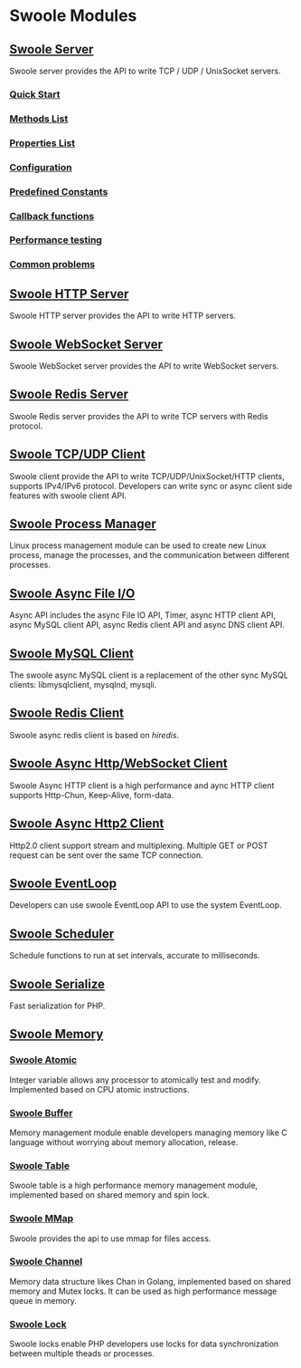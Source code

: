 # Swoole Modules

## [Swoole Server](/modules/swoole-server/introduction.md)

Swoole server provides the API to write TCP / UDP / UnixSocket servers.

### [Quick Start](/modules/swoole-server/quick-start.md)

### [Methods List](/modules/swoole-server/methods.md)

### [Properties List](/modules/swoole-server/properties.md)

### [Configuration](/modules/swoole-server/configuration.md)

### [Predefined Constants](/modules/swoole-server/predefined-constants.md)

### [Callback functions](/modules/swoole-server/callback-functions.md)

### [Performance testing](/modules/swoole-server/performance-testing.md)

### [Common problems](/modules/swoole-server/common-problems.md)

## [Swoole HTTP Server](/modules/swoole-http-server/introduction.md)

Swoole HTTP server provides the API to write HTTP servers.

## [Swoole WebSocket Server](/modules/swoole-websocket-server/introduction.md)

Swoole WebSocket server provides the API to write WebSocket servers.

## [Swoole Redis Server](/modules/swoole-redis-server/introduction.md)

Swoole Redis server provides the API to write TCP servers with Redis protocol.

## [Swoole TCP/UDP Client](/modules/swoole-client/introduction.md)

Swoole client provide the API to write TCP/UDP/UnixSocket/HTTP clients, supports IPv4/IPv6 protocol. Developers can write sync or async client side features with swoole client API.

## [Swoole Process Manager](/modules/swoole-process/introduction.md)

Linux process management module can be used to create new Linux process, manage the processes, and the communication between different processes.

## [Swoole Async File I/O](/modules/swoole-async-io/introduction.md)

Async API includes the async File IO API, Timer, async HTTP client API, async MySQL client API,  async Redis client API and async DNS client API.

## [Swoole MySQL Client](/modules/swoole-async-mysql-client/introduction.md)

The swoole async MySQL client is a replacement of the other sync MySQL clients: libmysqlclient, mysqlnd, mysqli.

## [Swoole Redis Client](/modules/swoole-async-redis-client/introduction.md)

Swoole async redis client is based on *hiredis*.

## [Swoole Async Http/WebSocket Client](/modules/swoole-async-http-client/introduction.md)

Swoole Async HTTP client is a high performance and aync HTTP client supports Http-Chun, Keep-Alive, form-data.

## [Swoole Async Http2 Client](/modules/swoole-async-http2-client/introduction.md)

Http2.0 client support stream and multiplexing. Multiple GET or POST request can be sent over the same TCP connection.

## [Swoole EventLoop](/modules/swoole-event-loop/introduction.md)

Developers can use swoole EventLoop API to use the system EventLoop.

## [Swoole Scheduler](/modules/swoole-scheduler/introduction.md)

Schedule functions to run at set intervals, accurate to milliseconds.

## [Swoole Serialize](/modules/swoole-serialize/introduction.md)

Fast serialization for PHP.

## [Swoole Memory](/modules/swoole-memory/introduction.md)

### [Swoole Atomic](/modules/swoole-atomic/introduction.md)

Integer variable allows any processor to atomically test and modify. Implemented based on CPU atomic instructions.

### [Swoole Buffer](/modules/swoole-buffer/introduction.md)

Memory management module enable developers managing memory like C language without worrying about memory allocation, release.

### [Swoole Table](/modules/swoole-table/introduction.md)

Swoole table is a high performance memory management module, implemented based on shared memory and spin lock.

### [Swoole MMap](/modules/swoole-mmap/introduction.md)

Swoole provides the api to use mmap for files access.

### [Swoole Channel](/modules/swoole-channel/introduction.md)

Memory data structure likes Chan in Golang, implemented based on shared memory and Mutex locks. It can be used as high performance message queue in memory. 

### [Swoole Lock](/modules/swoole-lock/introduction.md)

Swoole locks enable PHP developers use locks for data synchronization between multiple theads or processes.


